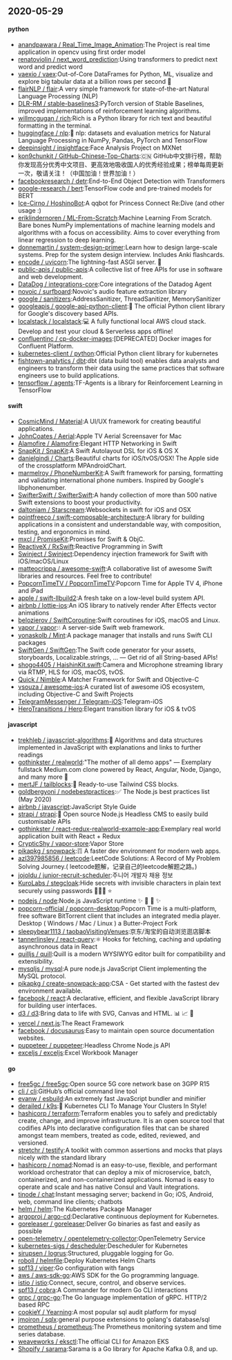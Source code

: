 ## 2020-05-29

#### python
* [anandpawara / Real_Time_Image_Animation](https://github.com/anandpawara/Real_Time_Image_Animation):The Project is real time application in opencv using first order model
* [renatoviolin / next_word_prediction](https://github.com/renatoviolin/next_word_prediction):Using transformers to predict next word and predict <mask> word
* [vaexio / vaex](https://github.com/vaexio/vaex):Out-of-Core DataFrames for Python, ML, visualize and explore big tabular data at a billion rows per second
🚀
* [flairNLP / flair](https://github.com/flairNLP/flair):A very simple framework for state-of-the-art Natural Language Processing (NLP)
* [DLR-RM / stable-baselines3](https://github.com/DLR-RM/stable-baselines3):PyTorch version of Stable Baselines, improved implementations of reinforcement learning algorithms.
* [willmcgugan / rich](https://github.com/willmcgugan/rich):Rich is a Python library for rich text and beautiful formatting in the terminal.
* [huggingface / nlp](https://github.com/huggingface/nlp):🤗
nlp: datasets and evaluation metrics for Natural Language Processing in NumPy, Pandas, PyTorch and TensorFlow
* [deepinsight / insightface](https://github.com/deepinsight/insightface):Face Analysis Project on MXNet
* [kon9chunkit / GitHub-Chinese-Top-Charts](https://github.com/kon9chunkit/GitHub-Chinese-Top-Charts):🇨🇳
GitHub中文排行榜，帮助你发现高分优秀中文项目、更高效地吸收国人的优秀经验成果；榜单每周更新一次，敬请关注！（中国加油！世界加油！）
* [facebookresearch / detr](https://github.com/facebookresearch/detr):End-to-End Object Detection with Transformers
* [google-research / bert](https://github.com/google-research/bert):TensorFlow code and pre-trained models for BERT
* [Ice-Cirno / HoshinoBot](https://github.com/Ice-Cirno/HoshinoBot):A qqbot for Princess Connect Re:Dive (and other usage :)
* [eriklindernoren / ML-From-Scratch](https://github.com/eriklindernoren/ML-From-Scratch):Machine Learning From Scratch. Bare bones NumPy implementations of machine learning models and algorithms with a focus on accessibility. Aims to cover everything from linear regression to deep learning.
* [donnemartin / system-design-primer](https://github.com/donnemartin/system-design-primer):Learn how to design large-scale systems. Prep for the system design interview. Includes Anki flashcards.
* [encode / uvicorn](https://github.com/encode/uvicorn):The lightning-fast ASGI server.
🦄
* [public-apis / public-apis](https://github.com/public-apis/public-apis):A collective list of free APIs for use in software and web development.
* [DataDog / integrations-core](https://github.com/DataDog/integrations-core):Core integrations of the Datadog Agent
* [novoic / surfboard](https://github.com/novoic/surfboard):Novoic's audio feature extraction library
* [google / sanitizers](https://github.com/google/sanitizers):AddressSanitizer, ThreadSanitizer, MemorySanitizer
* [googleapis / google-api-python-client](https://github.com/googleapis/google-api-python-client):🐍
The official Python client library for Google's discovery based APIs.
* [localstack / localstack](https://github.com/localstack/localstack):💻
A fully functional local AWS cloud stack. Develop and test your cloud & Serverless apps offline!
* [confluentinc / cp-docker-images](https://github.com/confluentinc/cp-docker-images):[DEPRECATED] Docker images for Confluent Platform.
* [kubernetes-client / python](https://github.com/kubernetes-client/python):Official Python client library for kubernetes
* [fishtown-analytics / dbt](https://github.com/fishtown-analytics/dbt):dbt (data build tool) enables data analysts and engineers to transform their data using the same practices that software engineers use to build applications.
* [tensorflow / agents](https://github.com/tensorflow/agents):TF-Agents is a library for Reinforcement Learning in TensorFlow

#### swift
* [CosmicMind / Material](https://github.com/CosmicMind/Material):A UI/UX framework for creating beautiful applications.
* [JohnCoates / Aerial](https://github.com/JohnCoates/Aerial):Apple TV Aerial Screensaver for Mac
* [Alamofire / Alamofire](https://github.com/Alamofire/Alamofire):Elegant HTTP Networking in Swift
* [SnapKit / SnapKit](https://github.com/SnapKit/SnapKit):A Swift Autolayout DSL for iOS & OS X
* [danielgindi / Charts](https://github.com/danielgindi/Charts):Beautiful charts for iOS/tvOS/OSX! The Apple side of the crossplatform MPAndroidChart.
* [marmelroy / PhoneNumberKit](https://github.com/marmelroy/PhoneNumberKit):A Swift framework for parsing, formatting and validating international phone numbers. Inspired by Google's libphonenumber.
* [SwifterSwift / SwifterSwift](https://github.com/SwifterSwift/SwifterSwift):A handy collection of more than 500 native Swift extensions to boost your productivity.
* [daltoniam / Starscream](https://github.com/daltoniam/Starscream):Websockets in swift for iOS and OSX
* [pointfreeco / swift-composable-architecture](https://github.com/pointfreeco/swift-composable-architecture):A library for building applications in a consistent and understandable way, with composition, testing, and ergonomics in mind.
* [mxcl / PromiseKit](https://github.com/mxcl/PromiseKit):Promises for Swift & ObjC.
* [ReactiveX / RxSwift](https://github.com/ReactiveX/RxSwift):Reactive Programming in Swift
* [Swinject / Swinject](https://github.com/Swinject/Swinject):Dependency injection framework for Swift with iOS/macOS/Linux
* [matteocrippa / awesome-swift](https://github.com/matteocrippa/awesome-swift):A collaborative list of awesome Swift libraries and resources. Feel free to contribute!
* [PopcornTimeTV / PopcornTimeTV](https://github.com/PopcornTimeTV/PopcornTimeTV):Popcorn Time for Apple TV 4, iPhone and iPad
* [apple / swift-llbuild2](https://github.com/apple/swift-llbuild2):A fresh take on a low-level build system API.
* [airbnb / lottie-ios](https://github.com/airbnb/lottie-ios):An iOS library to natively render After Effects vector animations
* [belozierov / SwiftCoroutine](https://github.com/belozierov/SwiftCoroutine):Swift coroutines for iOS, macOS and Linux.
* [vapor / vapor](https://github.com/vapor/vapor):💧
A server-side Swift web framework.
* [yonaskolb / Mint](https://github.com/yonaskolb/Mint):A package manager that installs and runs Swift CLI packages
* [SwiftGen / SwiftGen](https://github.com/SwiftGen/SwiftGen):The Swift code generator for your assets, storyboards, Localizable.strings, … — Get rid of all String-based APIs!
* [shogo4405 / HaishinKit.swift](https://github.com/shogo4405/HaishinKit.swift):Camera and Microphone streaming library via RTMP, HLS for iOS, macOS, tvOS.
* [Quick / Nimble](https://github.com/Quick/Nimble):A Matcher Framework for Swift and Objective-C
* [vsouza / awesome-ios](https://github.com/vsouza/awesome-ios):A curated list of awesome iOS ecosystem, including Objective-C and Swift Projects
* [TelegramMessenger / Telegram-iOS](https://github.com/TelegramMessenger/Telegram-iOS):Telegram-iOS
* [HeroTransitions / Hero](https://github.com/HeroTransitions/Hero):Elegant transition library for iOS & tvOS

#### javascript
* [trekhleb / javascript-algorithms](https://github.com/trekhleb/javascript-algorithms):📝
Algorithms and data structures implemented in JavaScript with explanations and links to further readings
* [gothinkster / realworld](https://github.com/gothinkster/realworld):"The mother of all demo apps" — Exemplary fullstack Medium.com clone powered by React, Angular, Node, Django, and many more
🏅
* [mertJF / tailblocks](https://github.com/mertJF/tailblocks):🎉
Ready-to-use Tailwind CSS blocks.
* [goldbergyoni / nodebestpractices](https://github.com/goldbergyoni/nodebestpractices):✅
The Node.js best practices list (May 2020)
* [airbnb / javascript](https://github.com/airbnb/javascript):JavaScript Style Guide
* [strapi / strapi](https://github.com/strapi/strapi):🚀
Open source Node.js Headless CMS to easily build customisable APIs
* [gothinkster / react-redux-realworld-example-app](https://github.com/gothinkster/react-redux-realworld-example-app):Exemplary real world application built with React + Redux
* [CrypticShy / vapor-store](https://github.com/CrypticShy/vapor-store):Vapor Store
* [pikapkg / snowpack](https://github.com/pikapkg/snowpack):☶ A faster dev environment for modern web apps.
* [azl397985856 / leetcode](https://github.com/azl397985856/leetcode):LeetCode Solutions: A Record of My Problem Solving Journey.( leetcode题解，记录自己的leetcode解题之路。)
* [jojoldu / junior-recruit-scheduler](https://github.com/jojoldu/junior-recruit-scheduler):주니어 개발자 채용 정보
* [KuroLabs / stegcloak](https://github.com/KuroLabs/stegcloak):Hide secrets with invisible characters in plain text securely using passwords 🧙🏻‍♂️
⭐
* [nodejs / node](https://github.com/nodejs/node):Node.js JavaScript runtime
✨
🐢
🚀
✨
* [popcorn-official / popcorn-desktop](https://github.com/popcorn-official/popcorn-desktop):Popcorn Time is a multi-platform, free software BitTorrent client that includes an integrated media player. Desktop ( Windows / Mac / Linux ) a Butter-Project Fork
* [sleepybear1113 / taobaoVisitingVenues](https://github.com/sleepybear1113/taobaoVisitingVenues):京东/淘宝的自动浏览逛店脚本
* [tannerlinsley / react-query](https://github.com/tannerlinsley/react-query):⚛️
Hooks for fetching, caching and updating asynchronous data in React
* [quilljs / quill](https://github.com/quilljs/quill):Quill is a modern WYSIWYG editor built for compatibility and extensibility.
* [mysqljs / mysql](https://github.com/mysqljs/mysql):A pure node.js JavaScript Client implementing the MySQL protocol.
* [pikapkg / create-snowpack-app](https://github.com/pikapkg/create-snowpack-app):CSA - Get started with the fastest dev environment available.
* [facebook / react](https://github.com/facebook/react):A declarative, efficient, and flexible JavaScript library for building user interfaces.
* [d3 / d3](https://github.com/d3/d3):Bring data to life with SVG, Canvas and HTML.
📊
📈
🎉
* [vercel / next.js](https://github.com/vercel/next.js):The React Framework
* [facebook / docusaurus](https://github.com/facebook/docusaurus):Easy to maintain open source documentation websites.
* [puppeteer / puppeteer](https://github.com/puppeteer/puppeteer):Headless Chrome Node.js API
* [exceljs / exceljs](https://github.com/exceljs/exceljs):Excel Workbook Manager

#### go
* [free5gc / free5gc](https://github.com/free5gc/free5gc):Open source 5G core network base on 3GPP R15
* [cli / cli](https://github.com/cli/cli):GitHub’s official command line tool
* [evanw / esbuild](https://github.com/evanw/esbuild):An extremely fast JavaScript bundler and minifier
* [derailed / k9s](https://github.com/derailed/k9s):🐶
Kubernetes CLI To Manage Your Clusters In Style!
* [hashicorp / terraform](https://github.com/hashicorp/terraform):Terraform enables you to safely and predictably create, change, and improve infrastructure. It is an open source tool that codifies APIs into declarative configuration files that can be shared amongst team members, treated as code, edited, reviewed, and versioned.
* [stretchr / testify](https://github.com/stretchr/testify):A toolkit with common assertions and mocks that plays nicely with the standard library
* [hashicorp / nomad](https://github.com/hashicorp/nomad):Nomad is an easy-to-use, flexible, and performant workload orchestrator that can deploy a mix of microservice, batch, containerized, and non-containerized applications. Nomad is easy to operate and scale and has native Consul and Vault integrations.
* [tinode / chat](https://github.com/tinode/chat):Instant messaging server; backend in Go; iOS, Android, web, command line clients; chatbots
* [helm / helm](https://github.com/helm/helm):The Kubernetes Package Manager
* [argoproj / argo-cd](https://github.com/argoproj/argo-cd):Declarative continuous deployment for Kubernetes.
* [goreleaser / goreleaser](https://github.com/goreleaser/goreleaser):Deliver Go binaries as fast and easily as possible
* [open-telemetry / opentelemetry-collector](https://github.com/open-telemetry/opentelemetry-collector):OpenTelemetry Service
* [kubernetes-sigs / descheduler](https://github.com/kubernetes-sigs/descheduler):Descheduler for Kubernetes
* [sirupsen / logrus](https://github.com/sirupsen/logrus):Structured, pluggable logging for Go.
* [roboll / helmfile](https://github.com/roboll/helmfile):Deploy Kubernetes Helm Charts
* [spf13 / viper](https://github.com/spf13/viper):Go configuration with fangs
* [aws / aws-sdk-go](https://github.com/aws/aws-sdk-go):AWS SDK for the Go programming language.
* [istio / istio](https://github.com/istio/istio):Connect, secure, control, and observe services.
* [spf13 / cobra](https://github.com/spf13/cobra):A Commander for modern Go CLI interactions
* [grpc / grpc-go](https://github.com/grpc/grpc-go):The Go language implementation of gRPC. HTTP/2 based RPC
* [cookieY / Yearning](https://github.com/cookieY/Yearning):A most popular sql audit platform for mysql
* [jmoiron / sqlx](https://github.com/jmoiron/sqlx):general purpose extensions to golang's database/sql
* [prometheus / prometheus](https://github.com/prometheus/prometheus):The Prometheus monitoring system and time series database.
* [weaveworks / eksctl](https://github.com/weaveworks/eksctl):The official CLI for Amazon EKS
* [Shopify / sarama](https://github.com/Shopify/sarama):Sarama is a Go library for Apache Kafka 0.8, and up.
